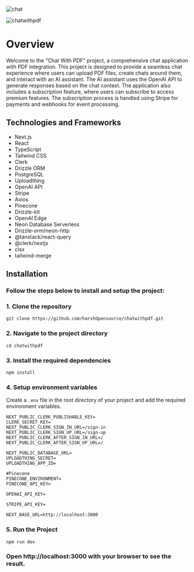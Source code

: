 
![chat](https://github.com/harshOpensource/chatwithpdf/assets/135038577/7c3cc943-d1b1-449c-bd1b-019204f5125e)

![chatwithpdf](https://github.com/harshOpensource/chatwithpdf/assets/135038577/dbd33832-a1d6-4646-88c6-11a6b1bbe7ab)

# Overview

Welcome to the "Chat With PDF" project, a comprehensive chat application with PDF integration. This project is designed to provide a seamless chat experience where users can upload PDF files, create chats around them, and interact with an AI assistant. The AI assistant uses the OpenAI API to generate responses based on the chat context. The application also includes a subscription feature, where users can subscribe to access premium features. The subscription process is handled using Stripe for payments and webhooks for event processing.

## Technologies and Frameworks

* Next.js
* React
* TypeScript
* Tailwind CSS
* Clerk
* Drizzle ORM
* PostgreSQL
* Uploadthing
* OpenAI API
* Stripe
* Axios
* Pinecone
* Drizzle-kit
* OpenAI Edge
* Neon Database Serverless
* Drizzle-orm/neon-http
* @tanstack/react-query
* @clerk/nextjs
* clsx
* tailwind-merge

## Installation

### Follow the steps below to install and setup the project:

### 1. Clone the repository
```
git clone https://github.com/harshOpensource/chatwithpdf.git
```

### 2. Navigate to the project directory
```
cd chatwithpdf
```

### 3. Install the required dependencies
```
npm install
```

### 4. Setup environment variables

Create a ```.env``` file in the root directory of your project and add the required environment variables.

```
NEXT_PUBLIC_CLERK_PUBLISHABLE_KEY=
CLERK_SECRET_KEY=
NEXT_PUBLIC_CLERK_SIGN_IN_URL=/sign-in
NEXT_PUBLIC_CLERK_SIGN_UP_URL=/sign-up
NEXT_PUBLIC_CLERK_AFTER_SIGN_IN_URL=/
NEXT_PUBLIC_CLERK_AFTER_SIGN_UP_URL=/

NEXT_PUBLIC_DATABASE_URL=
UPLOADTHING_SECRET=
UPLOADTHING_APP_ID=

#Pinecone
PINECONE_ENVIRONMENT=
PINECONE_API_KEY=

OPENAI_API_KEY=

STRIPE_API_KEY=

NEXT_BASE_URL=http://localhost:3000
```

### 5. Run the Project
```
npm run dev
```

### Open http://localhost:3000 with your browser to see the result.

